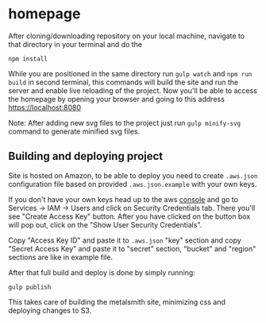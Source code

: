 # homepage

After cloning/downloading repository on your local machine, navigate to that directory in your terminal and do the

```
npm install
```

While you are positioned in the same directory run `gulp watch` and `npm run build` in second terminal, this commands will build the site
and run the server and enable live reloading of the project. Now you'll be able to access the homepage by opening
your browser and going to this address
[https://localhost:8080](https://localhost:8080)

Note: After adding new svg files to the project just run `gulp minify-svg` command to generate minified svg files.

## Building and deploying project

Site is hosted on Amazon, to be able to deploy you need to create `.aws.json` configuration file based on provided `.aws.json.example` with your own keys.

If you don't have your own keys head up to the aws
[console](https://console.aws.amazon.com)
and go to Services -> IAM -> Users and click on Security Credentials tab.
There you'll see "Create Access Key" button.
After you have clicked on the button box will pop out, click on the "Show User Security Credentials".

Copy "Access Key ID" and paste it to `.aws.json` "key" section and copy "Secret Access Key" and paste it to "secret" section, "bucket" and "region" sections are like in example file.

After that full build and deploy is done by simply running:

```
gulp publish
```

This takes care of building the metalsmith site, minimizing css and deploying changes to S3.
